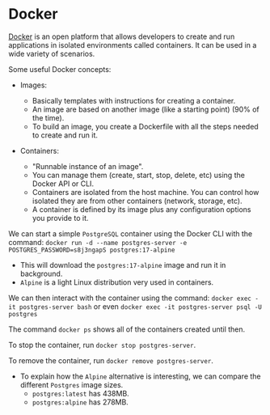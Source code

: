 # Docker

[Docker](https://www.docker.com/) is an open platform that allows developers to create and run applications in isolated environments called containers.
It can be used in a wide variety of scenarios.

Some useful Docker concepts:

- Images:

  - Basically templates with instructions for creating a container.
  - An image are based on another image (like a starting point) (90% of the time).
  - To build an image, you create a Dockerfile with all the steps needed to create and run it.

- Containers:
  - "Runnable instance of an image".
  - You can manage them (create, start, stop, delete, etc) using the Docker API or CLI.
  - Containers are isolated from the host machine. You can control how isolated they are from other containers (network, storage, etc).
  - A container is defined by its image plus any configuration options you provide to it.

We can start a simple `PostgreSQL` container using the Docker CLI with the command:
`docker run -d --name postgres-server -e POSTGRES_PASSWORD=s8j3ngapS postgres:17-alpine`

- This will download the `postgres:17-alpine` image and run it in background.
- `Alpine` is a light Linux distribution very used in containers.

We can then interact with the container using the command:
`docker exec -it postgres-server bash` or even `docker exec -it postgres-server psql -U postgres`

The command `docker ps` shows all of the containers created until then.

To stop the container, run `docker stop postgres-server`.

To remove the container, run `docker remove postgres-server`.

- To explain how the `Alpine` alternative is interesting, we can compare the different `Postgres` image sizes.
  - `postgres:latest` has 438MB.
  - `postgres:alpine` has 278MB.
